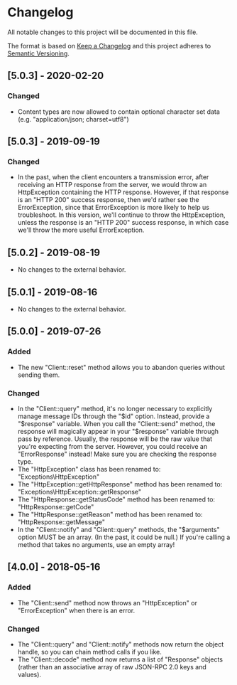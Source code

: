 # Changelog

All notable changes to this project will be documented in this file.

The format is based on [Keep a Changelog](http://keepachangelog.com/en/1.0.0/)
and this project adheres to [Semantic Versioning](http://semver.org/spec/v2.0.0.html).

## [5.0.3] - 2020-02-20
### Changed
 - Content types are now allowed to contain optional character set data
   (e.g. "application/json; charset=utf8")

## [5.0.3] - 2019-09-19
### Changed
 - In the past, when the client encounters a transmission error, after receiving
   an HTTP response from the server, we would throw an HttpException containing
   the HTTP response. However, if that response is an "HTTP 200" success response,
   then we'd rather see the ErrorException, since that ErrorException is more
   likely to help us troubleshoot. In this version, we'll continue to throw the
   HttpException, unless the response is an "HTTP 200" success response,
   in which case we'll throw the more useful ErrorException.

## [5.0.2] - 2019-08-19
 - No changes to the external behavior.

## [5.0.1] - 2019-08-16
 - No changes to the external behavior.

## [5.0.0] - 2019-07-26
### Added
 - The new "Client::reset" method allows you to abandon queries without sending
   them.
### Changed
 - In the "Client::query" method, it's no longer necessary to explicitly
   manage message IDs through the "$id" option. Instead, provide a "$response"
   variable. When you call the "Client::send" method, the response will magically
   appear in your "$response" variable through pass by reference. Usually, the
   response will be the raw value that you're expecting from the server.
   However, you could receive an "ErrorResponse" instead! Make sure you are
   checking the response type.
 - The "HttpException" class has been renamed to: "Exceptions\HttpException"
 - The "HttpException::getHttpResponse" method has been renamed to: "Exceptions\HttpException::getResponse"
 - The "HttpResponse::getStatusCode" method has been renamed to: "HttpResponse::getCode"
 - The "HttpResponse::getReason" method has been renamed to: "HttpResponse::getMessage"
 - In the "Client::notify" and "Client::query" methods, the "$arguments" option
   MUST be an array. (In the past, it could be null.) If you're calling a method
   that takes no arguments, use an empty array!

## [4.0.0] - 2018-05-16
### Added
 - The "Client::send" method now throws an "HttpException" or "ErrorException"
   when there is an error.

### Changed
 - The "Client::query" and "Client::notify" methods now return the object handle,
   so you can chain method calls if you like.
 - The "Client::decode" method now returns a list of "Response" objects
   (rather than an associative array of raw JSON-RPC 2.0 keys and values).
